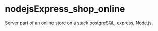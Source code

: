 # nodejsExpress_shop_online
Server part of an online store on a stack postgreSQL, express, Node.js. 

